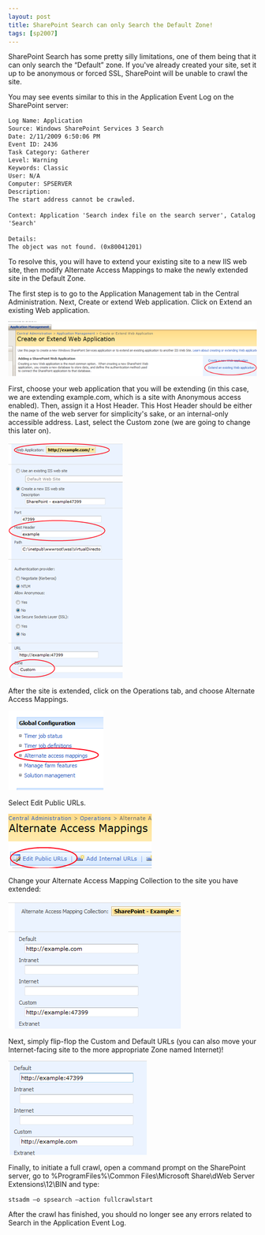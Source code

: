 ```yaml
---
layout: post
title: SharePoint Search can only Search the Default Zone!
tags: [sp2007]
---
```


SharePoint Search has some pretty silly limitations, one of them being that it can only search the “Default” zone.  If you've already created your site, set it up to be anonymous or forced SSL, SharePoint will be unable to crawl the site.

You may see events similar to this in the Application Event Log on the SharePoint server:

```text
Log Name: Application
Source: Windows SharePoint Services 3 Search
Date: 2/11/2009 6:50:06 PM
Event ID: 2436
Task Category: Gatherer
Level: Warning
Keywords: Classic
User: N/A
Computer: SPSERVER
Description:
The start address cannot be crawled.

Context: Application 'Search index file on the search server', Catalog 'Search'

Details:
The object was not found. (0x80041201)
```

To resolve this, you will have to extend your existing site to a new IIS web site, then modify Alternate Access Mappings to make the newly extended site in the Default Zone.

The first step is to go to the Application Management tab in the Central Administration.  Next, Create or extend Web application.  Click on Extend an existing Web application.

![image4](/assets/images/2010/09/image4.png)

First, choose your web application that you will be extending (in this case, we are extending example.com, which is a site with Anonymous access enabled).  Then, assign it a Host Header.  This Host Header should be either the name of the web server for simplicity's sake, or an internal-only accessible address.  Last, select the Custom zone (we are going to change this later on).

![image11](/assets/images/2010/09/image11.png)

After the site is extended, click on the Operations tab, and choose Alternate Access Mappings.

![image14](/assets/images/2010/09/image14.png)

Select Edit Public URLs.

![image17](/assets/images/2010/09/image17.png)

Change your Alternate Access Mapping Collection to the site you have extended:

![image23](/assets/images/2010/09/image23.png)

Next, simply flip-flop the Custom and Default URLs (you can also move your Internet-facing site to the more appropriate Zone named Internet)!

![image26](/assets/images/2010/09/image26.png)

Finally, to initiate a full crawl, open a command prompt on the SharePoint server, go to %ProgramFiles%\Common Files\Microsoft Share\dWeb Server Extensions\12\BIN and type:

```text
stsadm –o spsearch –action fullcrawlstart
```

After the crawl has finished, you should no longer see any errors related to Search in the Application Event Log.